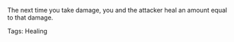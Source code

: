 The next time you take damage, you and the attacker heal an amount equal to that damage.

Tags: Healing